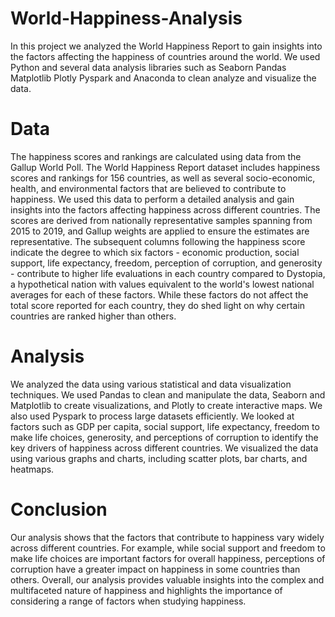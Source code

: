 # World-Happiness-Analysis
In this project we analyzed the World Happiness Report to gain insights into the factors affecting the happiness of countries around the world. We used Python and several data analysis libraries such as Seaborn Pandas Matplotlib Plotly Pyspark and Anaconda to clean analyze and visualize the data.
# Data
The happiness scores and rankings are calculated using data from the Gallup World Poll. The World Happiness Report dataset includes happiness scores and rankings for 156 countries, as well as several socio-economic, health, and environmental factors that are believed to contribute to happiness. We used this data to perform a detailed analysis and gain insights into the factors affecting happiness across different countries. The scores are derived from nationally representative samples spanning from 2015 to 2019, and Gallup weights are applied to ensure the estimates are representative. The subsequent columns following the happiness score indicate the degree to which six factors - economic production, social support, life expectancy, freedom, perception of corruption, and generosity - contribute to higher life evaluations in each country compared to Dystopia, a hypothetical nation with values equivalent to the world's lowest national averages for each of these factors. While these factors do not affect the total score reported for each country, they do shed light on why certain countries are ranked higher than others.
# Analysis
We analyzed the data using various statistical and data visualization techniques. We used Pandas to clean and manipulate the data, Seaborn and Matplotlib to create visualizations, and Plotly to create interactive maps. We also used Pyspark to process large datasets efficiently.
We looked at factors such as GDP per capita, social support, life expectancy, freedom to make life choices, generosity, and perceptions of corruption to identify the key drivers of happiness across different countries. We visualized the data using various graphs and charts, including scatter plots, bar charts, and heatmaps.
# Conclusion
Our analysis shows that the factors that contribute to happiness vary widely across different countries. For example, while social support and freedom to make life choices are important factors for overall happiness, perceptions of corruption have a greater impact on happiness in some countries than others.
Overall, our analysis provides valuable insights into the complex and multifaceted nature of happiness and highlights the importance of considering a range of factors when studying happiness.

